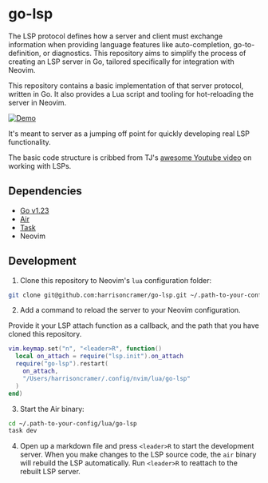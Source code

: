 # go-lsp

The LSP protocol defines how a server and client must exchange information when providing language features like auto-completion, go-to-definition, or diagnostics. This repository aims to simplify the process of creating an LSP server in Go, tailored specifically for integration with Neovim.

This repository contains a basic implementation of that server protocol, written in Go. It also provides a Lua script and tooling for hot-reloading the server in Neovim.

[![Demo](https://hjc-public.s3.amazonaws.com/lsp-preview.png)](https://hjc-public.s3.amazonaws.com/lsp-demo.mp4)

It's meant to server as a jumping off point for quickly developing real LSP functionality.

The basic code structure is cribbed from TJ's [awesome Youtube video](https://www.youtube.com/watch?v=YsdlcQoHqPY&ab_channel=TJDeVries) on working with LSPs.

## Dependencies

- [Go v1.23](https://go.dev/)
- [Air](https://github.com/air-verse/air)
- [Task](https://github.com/go-task/task)
- Neovim

## Development

1. Clone this repository to Neovim's `lua` configuration folder:

```bash
git clone git@github.com:harrisoncramer/go-lsp.git ~/.path-to-your-config/lua
```

2. Add a command to reload the server to your Neovim configuration. 

Provide it your LSP attach function as a callback, and the path that you have cloned this repository.

```lua
vim.keymap.set("n", "<leader>R", function()
  local on_attach = require("lsp.init").on_attach
  require("go-lsp").restart(
    on_attach,
    "/Users/harrisoncramer/.config/nvim/lua/go-lsp"
  )
end)
```

3. Start the Air binary:

```bash
cd ~/.path-to-your-config/lua/go-lsp
task dev
```

4. Open up a markdown file and press `<leader>R` to start the development server. When you make changes to the LSP source code, the `air` binary will rebuild the LSP automatically. Run `<leader>R` to reattach to the rebuilt LSP server.
